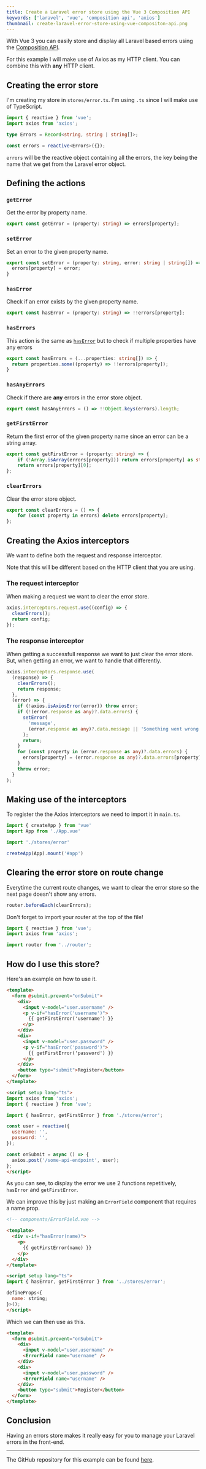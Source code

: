 ```yaml
---
title: Create a Laravel error store using the Vue 3 Composition API
keywords: ['laravel', 'vue', 'composition api', 'axios']
thumbnail: create-laravel-error-store-using-vue-compositon-api.png
---
```


With Vue 3 you can easily store and display all Laravel based errors using the [Composition API](https://vuejs.org/guide/extras/composition-api-faq.html).

For this example I will make use of Axios as my HTTP client. You can combine this with **any** HTTP client.

## Creating the error store

I'm creating my store in `stores/error.ts`. I'm using `.ts` since I will make use of TypeScript.

```ts
import { reactive } from 'vue';
import axios from 'axios';

type Errors = Record<string, string | string[]>;

const errors = reactive<Errors>({});
```

`errors` will be the reactive object containing all the errors, the key being the name that we get from the Laravel error object.

## Defining the actions

### `getError`

Get the error by property name.

```ts
export const getError = (property: string) => errors[property];
```

### `setError`

Set an error to the given property name.

```ts
export const setError = (property: string, error: string | string[]) => {
  errors[property] = error;
}
```

### `hasError`

Check if an error exists by the given property name.

```ts
export const hasError = (property: string) => !!errors[property];
```

### `hasErrors`

This action is the same as [`hasError`](#haserror) but to check if multiple properties have any errors

```ts
export const hasErrors = (...properties: string[]) => {
  return properties.some((property) => !!errors[property]);
}
```

### `hasAnyErrors`

Check if there are **any** errors in the error store object.

```ts
export const hasAnyErrors = () => !!Object.keys(errors).length;
```

### `getFirstError`

Return the first error of the given property name since an error can be a string array.

```ts
export const getFirstError = (property: string) => {
    if (!Array.isArray(errors[property])) return errors[property] as string;
    return errors[property][0];
};
```

### `clearErrors`

Clear the error store object.

```ts
export const clearErrors = () => {
    for (const property in errors) delete errors[property];
};
```

## Creating the Axios interceptors

We want to define both the request and response interceptor.

Note that this will be different based on the HTTP client that you are using.

### The request interceptor

When making a request we want to clear the error store.

```ts
axios.interceptors.request.use((config) => {
  clearErrors();
  return config;
});
```

### The response interceptor

When getting a successfull response we want to just clear the error store. But, when getting an error, we want to handle that differently.

```ts
axios.interceptors.response.use(
  (response) => {
    clearErrors();
    return response;
  },
  (error) => {
    if (!axios.isAxiosError(error)) throw error;
    if (!(error.response as any)?.data.errors) {
      setError(
        'message',
        (error.response as any)?.data.message || 'Something went wrong.'
      );
      return;
    }
    for (const property in (error.response as any)?.data.errors) {
      errors[property] = (error.response as any)?.data.errors[property];
    }
    throw error;
  }
);
```

## Making use of the interceptors

To register the the Axios interceptors we need to import it in `main.ts`.

```ts
import { createApp } from 'vue'
import App from './App.vue'

import './stores/error'

createApp(App).mount('#app')
```

## Clearing the error store on route change

Everytime the current route changes, we want to clear the error store so the next page doesn't show any errors.

```ts
router.beforeEach(clearErrors);
```

Don't forget to import your router at the top of the file!

```ts
import { reactive } from 'vue';
import axios from 'axios';

import router from '../router';
```

## How do I use this store?

Here's an example on how to use it.

```html
<template>
  <form @submit.prevent="onSubmit">
    <div>
      <input v-model="user.username" />
      <p v-if="hasError('username')">
        {{ getFirstError('username') }}
      </p>
    </div>
    <div>
      <input v-model="user.password" />
      <p v-if="hasError('password')">
        {{ getFirstError('password') }}
      </p>
    </div>
    <button type="submit">Register</button>
  </form>
</template>

<script setup lang="ts">
import axios from 'axios';
import { reactive } from 'vue';

import { hasError, getFirstError } from './stores/error';

const user = reactive({
  username: '',
  password: '',
});

const onSubmit = async () => {
  axios.post('/some-api-endpoint', user);
};
</script>
```

As you can see, to display the error we use 2 functions repetitively, `hasError` and `getFirstError`.

We can improve this by just making an `ErrorField` component that requires a name prop.

```html
<!-- components/ErrorField.vue -->

<template>
  <div v-if="hasError(name)">
    <p>
      {{ getFirstError(name) }}
    </p>
  </div>
</template>

<script setup lang="ts">
import { hasError, getFirstError } from '../stores/error';

defineProps<{
  name: string;
}>();
</script>
```

Which we can then use as this.

```html
<template>
  <form @submit.prevent="onSubmit">
    <div>
      <input v-model="user.username" />
      <ErrorField name="username" />
    </div>
    <div>
      <input v-model="user.password" />
      <ErrorField name="username" />
    </div>
    <button type="submit">Register</button>
  </form>
</template>
```

## Conclusion

Having an errors store makes it really easy for you to manage your Laravel errors in the front-end.

---

The GitHub repository for this example can be found [here](https://github.com/NukeJS/laravel-error-store-composition-api).